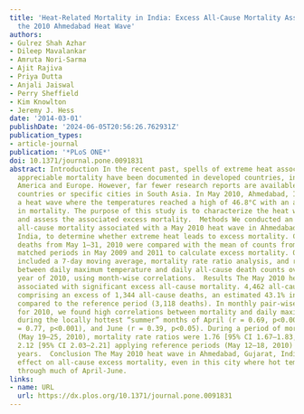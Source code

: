 ```yaml
---
title: 'Heat-Related Mortality in India: Excess All-Cause Mortality Associated with
  the 2010 Ahmedabad Heat Wave'
authors:
- Gulrez Shah Azhar
- Dileep Mavalankar
- Amruta Nori-Sarma
- Ajit Rajiva
- Priya Dutta
- Anjali Jaiswal
- Perry Sheffield
- Kim Knowlton
- Jeremy J. Hess
date: '2014-03-01'
publishDate: '2024-06-05T20:56:26.762931Z'
publication_types:
- article-journal
publication: '*PLoS ONE*'
doi: 10.1371/journal.pone.0091831
abstract: Introduction In the recent past, spells of extreme heat associated with
  appreciable mortality have been documented in developed countries, including North
  America and Europe. However, far fewer research reports are available from developing
  countries or specific cities in South Asia. In May 2010, Ahmedabad, India, faced
  a heat wave where the temperatures reached a high of 46.8°C with an apparent increase
  in mortality. The purpose of this study is to characterize the heat wave impact
  and assess the associated excess mortality.  Methods We conducted an analysis of
  all-cause mortality associated with a May 2010 heat wave in Ahmedabad, Gujarat,
  India, to determine whether extreme heat leads to excess mortality. Counts of all-cause
  deaths from May 1–31, 2010 were compared with the mean of counts from temporally
  matched periods in May 2009 and 2011 to calculate excess mortality. Other analyses
  included a 7-day moving average, mortality rate ratio analysis, and relationship
  between daily maximum temperature and daily all-cause death counts over the entire
  year of 2010, using month-wise correlations.  Results The May 2010 heat wave was
  associated with significant excess all-cause mortality. 4,462 all-cause deaths occurred,
  comprising an excess of 1,344 all-cause deaths, an estimated 43.1% increase when
  compared to the reference period (3,118 deaths). In monthly pair-wise comparisons
  for 2010, we found high correlations between mortality and daily maximum temperature
  during the locally hottest “summer” months of April (r = 0.69, p<0.001), May (r
  = 0.77, p<0.001), and June (r = 0.39, p<0.05). During a period of more intense heat
  (May 19–25, 2010), mortality rate ratios were 1.76 [95% CI 1.67–1.83, p<0.001] and
  2.12 [95% CI 2.03–2.21] applying reference periods (May 12–18, 2010) from various
  years.  Conclusion The May 2010 heat wave in Ahmedabad, Gujarat, India had a substantial
  effect on all-cause excess mortality, even in this city where hot temperatures prevail
  through much of April-June.
links:
- name: URL
  url: https://dx.plos.org/10.1371/journal.pone.0091831
---
```

